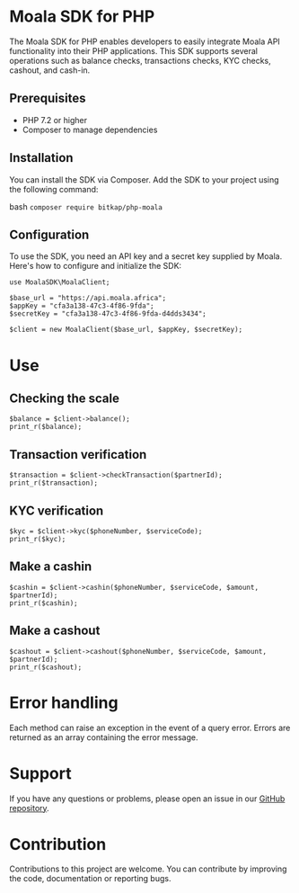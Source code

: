 # Moala SDK for PHP

The Moala SDK for PHP enables developers to easily integrate Moala API functionality into their PHP applications. This SDK supports several operations such as balance checks, transactions checks, KYC checks, cashout, and cash-in.

## Prerequisites

- PHP 7.2 or higher
- Composer to manage dependencies

## Installation

You can install the SDK via Composer. Add the SDK to your project using the following command:

bash
```composer require bitkap/php-moala ```

## Configuration
To use the SDK, you need an API key and a secret key supplied by Moala. Here's how to configure and initialize the SDK:

```
use MoalaSDK\MoalaClient;

$base_url = "https://api.moala.africa";
$appKey = "cfa3a138-47c3-4f86-9fda";
$secretKey = "cfa3a138-47c3-4f86-9fda-d4dds3434";

$client = new MoalaClient($base_url, $appKey, $secretKey);
```

# Use

## Checking the scale
```
$balance = $client->balance();
print_r($balance);
```

## Transaction verification
```
$transaction = $client->checkTransaction($partnerId);
print_r($transaction);
```

## KYC verification
```
$kyc = $client->kyc($phoneNumber, $serviceCode);
print_r($kyc);
```

## Make a cashin
```
$cashin = $client->cashin($phoneNumber, $serviceCode, $amount, $partnerId);
print_r($cashin);
```

## Make a cashout
```
$cashout = $client->cashout($phoneNumber, $serviceCode, $amount, $partnerId);
print_r($cashout);
```

# Error handling
Each method can raise an exception in the event of a query error. Errors are returned as an array containing the error message.

# Support
If you have any questions or problems, please open an issue in our [GitHub repository](https://github.com/bitkap/php-moala/issues).

# Contribution
Contributions to this project are welcome. You can contribute by improving the code, documentation or reporting bugs.

